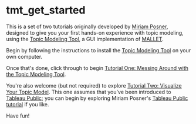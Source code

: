 # tmt_get_started

This is a set of two tutorials originally developed by [Miriam Posner](https://miriamposner.com), designed to give you your first hands-on experience with topic modeling, using the [Topic Modeling Tool](https://github.com/senderle/topic-modeling-tool), a GUI implementation of [MALLET](http://mallet.cs.umass.edu/). 

Begin by following the instructions to install the [Topic Modeling Tool](https://github.com/senderle/topic-modeling-tool) on your own computer.

Once that's done, click through to begin [Tutorial One: Messing Around with the Topic Modeling Tool](https://github.com/kfitz/tmt_get_started/blob/master/messing-around-with-the-topic-modeling-tool.md).

You're also welcome (but not required) to explore [Tutorial Two: Visualize Your Topic Model](https://github.com/miriamposner/tmt_get_started/blob/master/visualize-your-topic-model.md). This one assumes that you've been introduced to [Tableau Public](https://public.tableau.com/en-us/s/); you can begin by exploring Miriam Posner's [Tableau Public tutorial](https://github.com/miriamposner/get-started-with-tableau/blob/master/getting-started-with-tableau-public.md) if you like.

Have fun!